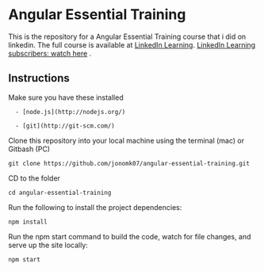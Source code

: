# Angular Essential Training

This is the repository for a Angular Essential Training course that i did on linkedin.
The full course is available at [LinkedIn Learning](https://www.linkedin.com/learning). 
[LinkedIn Learning subscribers: watch here](https://www.linkedin.com/learning/angular-2-essential-training-2) .

## Instructions

Make sure you have these installed
```
  - [node.js](http://nodejs.org/)
```
```
  - [git](http://git-scm.com/)
```
Clone this repository into your local machine using the terminal (mac) or Gitbash (PC)
```
git clone https://github.com/jonomk07/angular-essential-training.git
```
CD to the folder
```
cd angular-essential-training
```
Run the following to install the project dependencies:
```
npm install
```
Run the npm start command to build the code, watch for file changes, and serve up the site locally:
```
npm start
```
